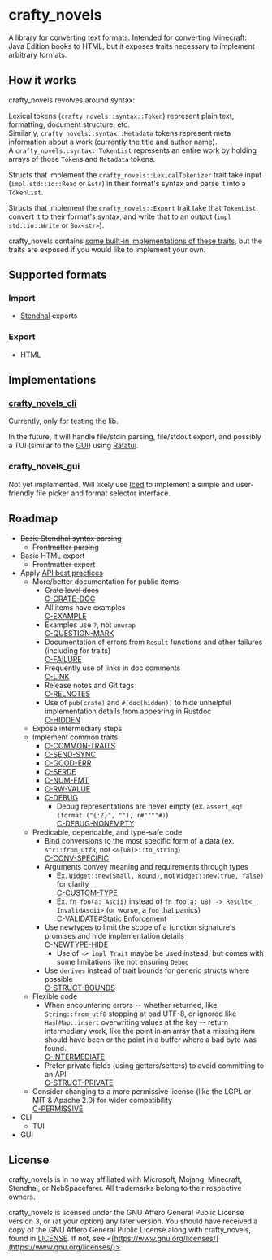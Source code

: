 # crafty_novels

A library for converting text formats.
Intended for converting Minecraft: Java Edition books to HTML,
but it exposes traits necessary to implement arbitrary formats.

## How it works

crafty_novels revolves around syntax:

Lexical tokens (`crafty_novels::syntax::Token`) represent
plain text, formatting, document structure, etc.\
Similarly, `crafty_novels::syntax::Metadata` tokens represent meta information about a work
(currently the title and author name).\
A `crafty_novels::syntax::TokenList` represents an entire work
by holding arrays of those `Token`s and `Metadata` tokens.

Structs that implement the `crafty_novels::LexicalTokenizer` trait
take input (`impl std::io::Read` or `&str`) in their format's syntax
and parse it into a `TokenList`.

Structs that implement the `crafty_novels::Export` trait
take that `TokenList`, convert it to their format's syntax,
and write that to an output (`impl std::io::Write` or `Box<str>`).

crafty_novels contains [some built-in implementations of these traits](#supported-formats),
but the traits are exposed if you would like to implement your own.

## Supported formats

### Import

- [Stendhal](https://modrinth.com/mod/stendhal) exports

### Export

- HTML

## Implementations

### [crafty_novels_cli](./crafty_novels_cli)

Currently, only for testing the lib.

In the future, it will handle file/stdin parsing, file/stdout export, and possibly a TUI (similar to the [GUI](#GUI)) using [Ratatui](https://ratatui.rs/).

### crafty_novels_gui

Not yet implemented.
Will likely use [Iced](https://iced.rs/) to implement a simple and user-friendly file picker and format selector interface.

## Roadmap

- ~~Basic Stendhal syntax parsing~~
  - ~~Frontmatter parsing~~
- ~~Basic HTML export~~
  - ~~Frontmatter export~~
- Apply [API best practices](https://rust-lang.github.io/api-guidelines/checklist.html)
  - More/better documentation for public items
    - ~~Crate level docs\
      [C-CRATE-DOC](https://rust-lang.github.io/api-guidelines/documentation.html#crate-level-docs-are-thorough-and-include-examples-c-crate-doc)~~
    - All items have examples\
      [C-EXAMPLE](https://rust-lang.github.io/api-guidelines/documentation.html#all-items-have-a-rustdoc-example-c-example)
    - Examples use `?`, not `unwrap`\
      [C-QUESTION-MARK](https://rust-lang.github.io/api-guidelines/documentation.html#examples-use--not-try-not-unwrap-c-question-mark)
    - Documentation of errors from `Result` functions
      and other failures (including for traits)\
      [C-FAILURE](https://rust-lang.github.io/api-guidelines/documentation.html#function-docs-include-error-panic-and-safety-considerations-c-failure)
    - Frequently use of links in doc comments\
      [C-LINK](https://rust-lang.github.io/api-guidelines/documentation.html#prose-contains-hyperlinks-to-relevant-things-c-link)
    - Release notes and Git tags\
      [C-RELNOTES](https://rust-lang.github.io/api-guidelines/documentation.html#release-notes-document-all-significant-changes-c-relnotes)
    - Use of `pub(crate)` and `#[doc(hidden)]` to hide unhelpful implementation details from appearing in Rustdoc\
      [C-HIDDEN](https://rust-lang.github.io/api-guidelines/documentation.html#rustdoc-does-not-show-unhelpful-implementation-details-c-hidden)
  - Expose intermediary steps
  - Implement common traits
    - [C-COMMON-TRAITS](https://rust-lang.github.io/api-guidelines/interoperability.html#types-eagerly-implement-common-traits-c-common-traits)
    - [C-SEND-SYNC](https://rust-lang.github.io/api-guidelines/interoperability.html#types-are-send-and-sync-where-possible-c-send-sync)
    - [C-GOOD-ERR](https://rust-lang.github.io/api-guidelines/interoperability.html#error-types-are-meaningful-and-well-behaved-c-good-err)
    - [C-SERDE](https://rust-lang.github.io/api-guidelines/interoperability.html#data-structures-implement-serdes-serialize-deserialize-c-serde)
    - [C-NUM-FMT](https://rust-lang.github.io/api-guidelines/interoperability.html#binary-number-types-provide-hex-octal-binary-formatting-c-num-fmt)
    - [C-RW-VALUE](https://rust-lang.github.io/api-guidelines/interoperability.html#generic-readerwriter-functions-take-r-read-and-w-write-by-value-c-rw-value)
    - [C-DEBUG](https://rust-lang.github.io/api-guidelines/debuggability.html#all-public-types-implement-debug-c-debug)
      - Debug representations are never empty
        (ex. `assert_eq!(format!("{:?}", ""), r#""""#)`)\
        [C-DEBUG-NONEMPTY](https://rust-lang.github.io/api-guidelines/debuggability.html#debug-representation-is-never-empty-c-debug-nonempty)
  - Predicable, dependable, and type-safe code
    - Bind conversions to the most specific form of a data
      (ex. `str::from_utf8`, not `<&[u8]>::to_string`)\
      [C-CONV-SPECIFIC](https://rust-lang.github.io/api-guidelines/predictability.html#conversions-live-on-the-most-specific-type-involved-c-conv-specific)
    - Arguments convey meaning and requirements through types
      - Ex. `Widget::new(Small, Round)`, not `Widget::new(true, false)` for clarity\
        [C-CUSTOM-TYPE](https://rust-lang.github.io/api-guidelines/type-safety.html)
      - Ex. `fn foo(a: Ascii)` instead of `fn foo(a: u8) -> Result<_, InvalidAscii>` (or worse, a `foo` that panics)\
        [C-VALIDATE#Static Enforcement](https://rust-lang.github.io/api-guidelines/dependability.html#static-enforcement)
    - Use newtypes to limit the scope of a function signature's promises and hide implementation details\
      [C-NEWTYPE-HIDE](https://rust-lang.github.io/api-guidelines/future-proofing.html#newtypes-encapsulate-implementation-details-c-newtype-hide)
      - Use of `-> impl Trait` maybe be used instead, but comes with some limitations like not ensuring `Debug`
    - Use `derives` instead of trait bounds for generic structs where possible\
      [C-STRUCT-BOUNDS](https://rust-lang.github.io/api-guidelines/future-proofing.html#newtypes-encapsulate-implementation-details-c-newtype-hide)
  - Flexible code
    - When encountering errors
      -- whether returned, like `String::from_utf8` stopping at bad UTF-8,
      or ignored like `HashMap::insert` overwriting values at the key --
      return intermediary work,
      like the point in an array that a missing item should have been
      or the point in a buffer where a bad byte was found.\
      [C-INTERMEDIATE](https://rust-lang.github.io/api-guidelines/flexibility.html#functions-expose-intermediate-results-to-avoid-duplicate-work-c-intermediate)
    - Prefer private fields (using getters/setters) to avoid committing to an API\
      [C-STRUCT-PRIVATE](https://rust-lang.github.io/api-guidelines/future-proofing.html#sealed-traits-protect-against-downstream-implementations-c-sealed)
  - Consider changing to a more permissive license
    (like the LGPL or MIT & Apache 2.0)
    for wider compatibility\
    [C-PERMISSIVE](https://rust-lang.github.io/api-guidelines/necessities.html#crate-and-its-dependencies-have-a-permissive-license-c-permissive)
- CLI
  - TUI
- GUI

## License

crafty_novels is in no way affiliated with Microsoft, Mojang, Minecraft, Stendhal, or NebSpacefarer.
All trademarks belong to their respective owners.

crafty_novels is licensed under the GNU Affero General Public License version 3, or (at your option) any later version.
You should have received a copy of the GNU Affero General Public License along with crafty_novels, found in [LICENSE](./LICENSE).
If not, see \<[https://www.gnu.org/licenses/](https://www.gnu.org/licenses/)>.
